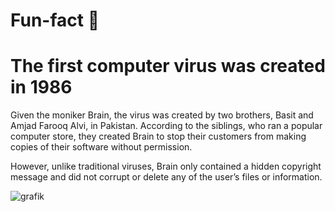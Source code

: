 # Fun-fact 👋

# The first computer virus was created in 1986

Given the moniker Brain, the virus was created by two brothers, Basit and Amjad Farooq Alvi, in Pakistan. According to the siblings, who ran a popular computer store, they created Brain to stop their customers from making copies of their software without permission.

However, unlike traditional viruses, Brain only contained a hidden copyright message and did not corrupt or delete any of the user’s files or information.

![grafik](https://user-images.githubusercontent.com/109968270/181044656-d3902380-77eb-40e6-bf05-aafbdf9d4ffa.png)
